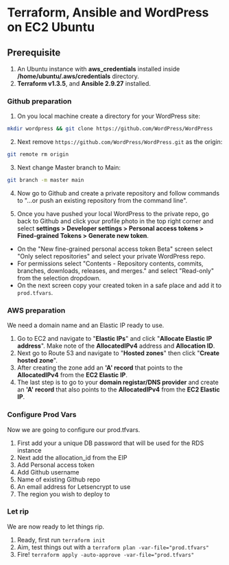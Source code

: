 # Terraform, Ansible and WordPress on EC2 Ubuntu

## Prerequisite
1. An Ubuntu instance with **aws_credentials** installed inside **/home/ubuntu/.aws/credentials** directory.
2. **Terraform v1.3.5**, and **Ansible 2.9.27** installed. 

### Github preparation
1. On you local machine create a directory for your WordPress site: 
```bash
mkdir wordpress && git clone https://github.com/WordPress/WordPress
```
2. Next remove `https://github.com/WordPress/WordPress.git` as the origin:
```bash
git remote rm origin
```
3. Next change Master branch to Main: 
```bash
git branch -m master main
```

4. Now go to Github and create a private repository and follow commands to "…or push an existing repository from the command line". 

5. Once you have pushed your local WordPress to the private repo, go back to Github and click your profile photo in the top right corner and select **settings > Developer settings > Personal access tokens > Fined-grained Tokens > Generate new token**. 
 - On the "New fine-grained personal access token Beta" screen select "Only select repositories" and select your private WordPress repo. 
 - For permissions select "Contents -  Repository contents, commits, branches, downloads, releases, and merges." and select "Read-only" from the selection dropdown. 
 - On the next screen copy your created token in a safe place and add it to `prod.tfvars`.

### AWS preparation
We need a domain name and an Elastic IP ready to use.
1. Go to EC2 and navigate to "**Elastic IPs**" and click "**Allocate Elastic IP address**". Make note of the **AllocatedIPv4** address and **Allocation ID**.
2. Next go to Route 53 and navigate to "**Hosted zones**" then click "**Create hosted zone**". 
3. After creating the zone add an **'A' record** that points to the **AllocatedIPv4** from the **EC2 Elastic IP**. 
4. The last step is to go to your **domain registar/DNS provider** and create an **'A' record** that also points to the **AllocatedIPv4** from the **EC2 Elastic IP**.

### Configure Prod Vars    
Now we are going to configure our prod.tfvars. 
1. First add your a unique DB password that will be used for the RDS instance
2. Next add the allocation_id from the EIP
3. Add Personal access token
4. Add Github username
5. Name of existing Github repo
6. An email address for Letsencrypt to use
7. The region you wish to deploy to

### Let rip
We are now ready to let things rip. 
1. Ready, first run `terraform init` 
2. Aim, test things out with a `terraform plan -var-file="prod.tfvars"`
3. Fire! `terraform apply -auto-approve -var-file="prod.tfvars"`
